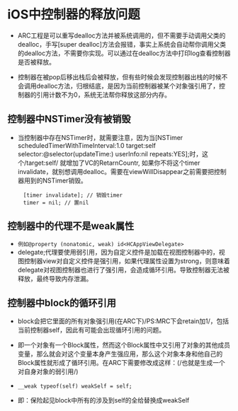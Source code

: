 # iOS中控制器的释放问题

- ARC工程是可以重写dealloc方法并被系统调用的，但不需要手动调用父类的dealloc，手写[super dealloc]方法会报错，事实上系统会自动帮你调用父类的dealloc方法，不需要你实现。可以通过在dealloc方法中打印log查看控制器是否被释放。

- 控制器在被pop后移出栈后会被释放，但有些时候会发现控制器出栈的时候不会调用dealloc方法，归根结底，是因为当前控制器被某个对象强引用了，控制器的引用计数不为0，系统无法帮你释放这部分内存。

## 控制器中NSTimer没有被销毁

- 当控制器中存在NSTimer时，就需要注意，因为当[NSTimer scheduledTimerWithTimeInterval:1.0 target:self selector:@selector(updateTime:) userInfo:nil repeats:YES];时，这个/target:self/ 就增加了VC的RetarnCountr, 如果你不将这个timer invalidate，就别想调用dealloc。需要在viewWillDisappear之前需要把控制器用到的NSTimer销毁。

```objc
     [timer invalidate]; // 销毁timer
     timer = nil; // 置nil
```
## 控制器中的代理不是weak属性

- `例如@property (nonatomic, weak) id<HCAppViewDelegate>` 
- delegate;代理要使用弱引用，因为自定义控件是加载在视图控制器中的，视图控制器view对自定义控件是强引用，如果代理属性设置为strong，则意味着delegate对视图控制器也进行了强引用，会造成循环引用。导致控制器无法被释放，最终导致内存泄漏。

## 控制器中block的循环引用

- block会把它里面的所有对象强引用(在ARC下)/PS:MRC下会retain加1/，包括当前控制器self，因此有可能会出现循环引用的问题。
- 即一个对象有一个Block属性，然而这个Block属性中又引用了对象的其他成员变量，那么就会对这个变量本身产生强应用，那么这个对象本身和他自己的Block属性就形成了循环引用。在ARC下需要修改成这样：(/也就是生成一个对自身对象的弱引用/)

- `__weak typeof(self) weakSelf = self;`
- 即：保险起见block中所有的涉及到self的全给替换成weakSelf